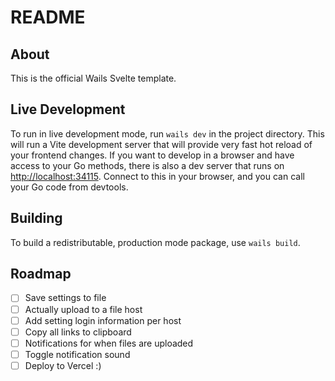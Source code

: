 # README

## About

This is the official Wails Svelte template.

## Live Development

To run in live development mode, run `wails dev` in the project directory. This will run a Vite development
server that will provide very fast hot reload of your frontend changes. If you want to develop in a browser
and have access to your Go methods, there is also a dev server that runs on <http://localhost:34115>. Connect
to this in your browser, and you can call your Go code from devtools.

## Building

To build a redistributable, production mode package, use `wails build`.

## Roadmap

- [ ] Save settings to file
- [ ] Actually upload to a file host
- [ ] Add setting login information per host
- [ ] Copy all links to clipboard
- [ ] Notifications for when files are uploaded
- [ ] Toggle notification sound
- [ ] Deploy to Vercel :)
